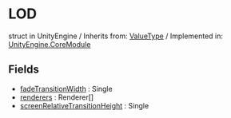 # LOD
struct in UnityEngine
 / Inherits from: <a href="https://docs.unity3d.com/6000.0/Documentation/ScriptReference/ValueType.html" target="_blank">ValueType</a> / Implemented in: <a href="https://docs.unity3d.com/6000.0/Documentation/ScriptReference/UnityEngine.CoreModule.html" target="_blank">UnityEngine.CoreModule</a>
## Fields
- <a href="https://docs.unity3d.com/6000.0/Documentation/ScriptReference/LOD-fadeTransitionWidth.html" target="_blank">fadeTransitionWidth</a> : Single
- <a href="https://docs.unity3d.com/6000.0/Documentation/ScriptReference/LOD-renderers.html" target="_blank">renderers</a> : Renderer[]
- <a href="https://docs.unity3d.com/6000.0/Documentation/ScriptReference/LOD-screenRelativeTransitionHeight.html" target="_blank">screenRelativeTransitionHeight</a> : Single
